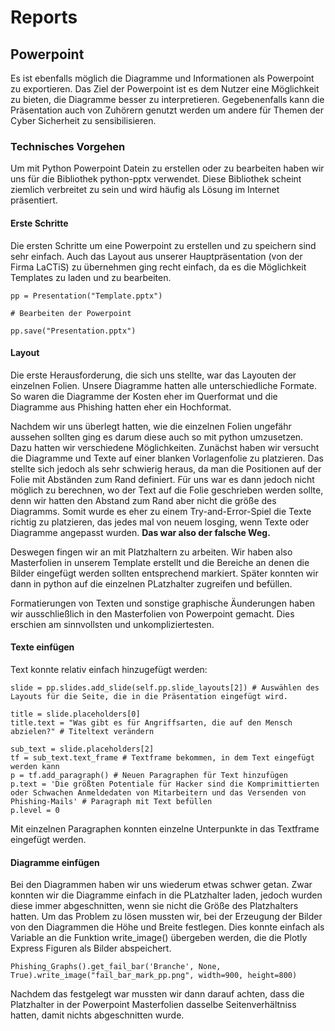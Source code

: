 # Reports
## Powerpoint

Es ist ebenfalls möglich die Diagramme und Informationen als Powerpoint zu exportieren. Das Ziel der Powerpoint ist es dem Nutzer eine Möglichkeit zu bieten, die Diagramme besser zu interpretieren. Gegebenenfalls kann die Präsentation auch von Zuhörern genutzt werden um andere für Themen der Cyber Sicherheit zu sensibilisieren.

### Technisches Vorgehen

Um mit Python Powerpoint Datein zu erstellen oder zu bearbeiten haben wir uns für die Bibliothek python-pptx verwendet. Diese Bibliothek scheint ziemlich verbreitet zu sein und wird häufig als Lösung im Internet präsentiert. 

#### Erste Schritte

Die ersten Schritte um eine Powerpoint zu erstellen und zu speichern sind sehr einfach. Auch das Layout aus unserer Hauptpräsentation (von der Firma LaCTiS) zu übernehmen ging recht einfach, da es die Möglichkeit Templates zu laden und zu bearbeiten.

```
pp = Presentation("Template.pptx")

# Bearbeiten der Powerpoint

pp.save("Presentation.pptx")

```

#### Layout

Die erste Herausforderung, die sich uns stellte, war das Layouten der einzelnen Folien. Unsere Diagramme hatten alle unterschiedliche Formate. So waren die Diagramme der Kosten eher im Querformat und die Diagramme aus Phishing hatten eher ein Hochformat.

Nachdem wir uns überlegt hatten, wie die einzelnen Folien ungefähr aussehen sollten ging es darum diese auch so mit python umzusetzen. Dazu hatten wir verschiedene Möglichkeiten. Zunächst haben wir versucht die Diagramme und Texte auf einer blanken Vorlagenfolie zu platzieren. Das stellte sich jedoch als sehr schwierig heraus, da man die Positionen auf der Folie mit Abständen zum Rand definiert. Für uns war es dann jedoch nicht möglich zu berechnen, wo der Text auf die Folie geschrieben werden sollte, denn wir hatten den Abstand zum Rand aber nicht die größe des Diagramms. Somit wurde es eher zu einem Try-and-Error-Spiel die Texte richtig zu platzieren, das jedes mal von neuem losging, wenn Texte oder Diagramme angepasst wurden. **Das war also der falsche Weg.**

Deswegen fingen wir an mit Platzhaltern zu arbeiten. Wir haben also Masterfolien in unserem Template erstellt und die Bereiche an denen die Bilder eingefügt werden sollten entsprechend markiert. Später konnten wir dann in python auf die einzelnen PLatzhalter zugreifen und befüllen. 

Formatierungen von Texten und sonstige graphische Äunderungen haben wir ausschließlich in den Masterfolien von Powerpoint gemacht. Dies erschien am sinnvollsten und unkompliziertesten.

#### Texte einfügen

Text konnte relativ einfach hinzugefügt werden:

```
slide = pp.slides.add_slide(self.pp.slide_layouts[2]) # Auswählen des Layouts für die Seite, die in die Präsentation eingefügt wird.

title = slide.placeholders[0]
title.text = "Was gibt es für Angriffsarten, die auf den Mensch abzielen?" # Titeltext verändern

sub_text = slide.placeholders[2]
tf = sub_text.text_frame # Textframe bekommen, in dem Text eingefügt werden kann
p = tf.add_paragraph() # Neuen Paragraphen für Text hinzufügen
p.text = 'Die größten Potentiale für Hacker sind die Komprimittierten oder Schwachen Anmeldedaten von Mitarbeitern und das Versenden von Phishing-Mails' # Paragraph mit Text befüllen
p.level = 0  

```

Mit einzelnen Paragraphen konnten einzelne Unterpunkte in das Textframe eingefügt werden.

#### Diagramme einfügen

Bei den Diagrammen haben wir uns wiederum etwas schwer getan. Zwar konnten wir die Diagramme einfach in die PLatzhalter laden, jedoch wurden diese immer abgeschnitten, wenn sie nicht die Größe des Platzhalters hatten. Um das Problem zu lösen mussten wir, bei der Erzeugung der Bilder von den Diagrammen die Höhe und Breite festlegen. Dies konnte einfach als Variable an die Funktion write_image() übergeben werden, die die Plotly Express Figuren als Bilder abspeichert.

```
Phishing_Graphs().get_fail_bar('Branche', None, True).write_image("fail_bar_mark_pp.png", width=900, height=800)

```

Nachdem das festgelegt war mussten wir dann darauf achten, dass die Platzhalter in der Powerpoint Masterfolien dasselbe Seitenverhältniss hatten, damit nichts abgeschnitten wurde.




